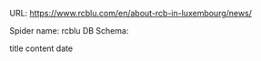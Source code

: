 URL: https://www.rcblu.com/en/about-rcb-in-luxembourg/news/

Spider name: rcblu
DB Schema:

title
content
date